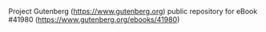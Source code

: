 Project Gutenberg (https://www.gutenberg.org) public repository for eBook #41980 (https://www.gutenberg.org/ebooks/41980)
